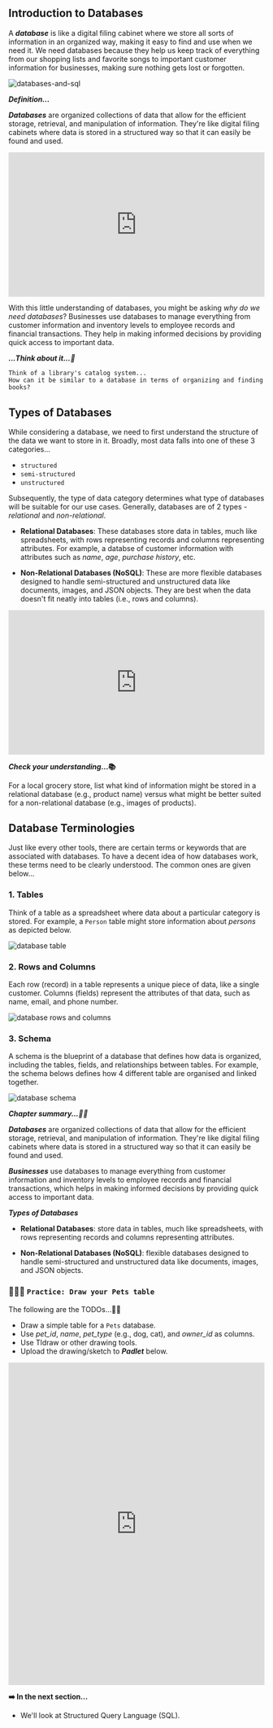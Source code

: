 ## Introduction to Databases
A **_database_** is like a digital filing cabinet where we store all sorts of information in an organized way, making it easy to find and use when we need it. We need databases because they help us keep track of everything from our shopping lists and favorite songs to important customer information for businesses, making sure nothing gets lost or forgotten.

![databases-and-sql](./databases-and-sql/filing_cabinets.png)

<aside>

**_Definition..._** 

**_Databases_** are organized collections of data that allow for the efficient storage, retrieval, and manipulation of information. They're like digital filing cabinets where data is stored in a structured way so that it can easily be found and used.
</aside>

<div style="position: relative; padding-bottom: 56.25%; height: 0;"><iframe src="https://www.youtube.com/embed/cA4c0yda8Hs?si=6NHHJxo1Q_nbBQNQ" title="What are databases" frameborder="0" allow="accelerometer; autoplay; clipboard-write; encrypted-media; gyroscope; picture-in-picture" allowfullscreen style="position: absolute; top: 0; left: 0; width: 100%; height: 100%;"></iframe></div>


With this little understanding of databases, you might be asking _why do we need databases_? Businesses use databases to manage everything from customer information and inventory levels to employee records and financial transactions. They help in making informed decisions by providing quick access to important data.

<aside>

**_...Think about it...🤔_** 

    Think of a library's catalog system...
    How can it be similar to a database in terms of organizing and finding books?
</aside>

## Types of Databases
While considering a database, we need to first understand the structure of the data we want to store in it. Broadly, most data falls into one of these 3 categories... 
- `structured`
- `semi-structured`
- `unstructured`

Subsequently, the type of data category determines what type of databases will be suitable for our use cases. Generally, databases are of 2 types - _relational_ and _non-relational_.

<aside>

- **Relational Databases**: These databases store data in tables, much like spreadsheets, with rows representing records and columns representing attributes. For example, a databse of customer information with attributes such as _name_, _age_, _purchase history_, etc.

- **Non-Relational Databases (NoSQL)**: These are more flexible databases designed to handle semi-structured and unstructured data like documents, images, and JSON objects. They are best when the data doesn't fit neatly into tables (i.e., rows and columns).
</aside>

<div style="position: relative; padding-bottom: 56.25%; height: 0;"><iframe src="https://www.youtube.com/embed/ORxMMo7it_Y?si=rWfKgwb2Acff3Oag" title="Sample Data Science Project" frameborder="0" allow="accelerometer; autoplay; clipboard-write; encrypted-media; gyroscope; picture-in-picture" allowfullscreen style="position: absolute; top: 0; left: 0; width: 100%; height: 100%;"></iframe></div>

<aside>

**_Check your understanding_...📚** 

For a local grocery store, list what kind of information might be stored in a relational database (e.g., product name) versus what might be better suited for a non-relational database (e.g., images of products).
</aside>

## Database Terminologies
Just like every other tools, there are certain terms or keywords that are associated with databases. To have a decent idea of how databases work, these terms need to be clearly understood. The common ones are given below...

### 1. Tables
Think of a table as a spreadsheet where data about a particular category is stored. For example, a `Person` table might store information about _persons_ as depicted below.

![database table](./databases-and-sql/db_table.png)

### 2. Rows and Columns
Each row (record) in a table represents a unique piece of data, like a single customer. Columns (fields) represent the attributes of that data, such as name, email, and phone number.

![database rows and columns](./databases-and-sql/rows-and-column.png)

### 3. Schema
A schema is the blueprint of a database that defines how data is organized, including the tables, fields, and relationships between tables. For example, the schema belows defines how 4 different table are organised and linked together. 

![database schema](./databases-and-sql/db_schema.png)


<aside>

**_Chapter summary...✍🏾_**

**_Databases_** are organized collections of data that allow for the efficient storage, retrieval, and manipulation of information. They're like digital filing cabinets where data is stored in a structured way so that it can easily be found and used. 

**_Businesses_** use databases to manage everything from customer information and inventory levels to employee records and financial transactions, which helps in making informed decisions by providing quick access to important data.

**_Types of Databases_**
- **Relational Databases**: store data in tables, much like spreadsheets, with rows representing records and columns representing attributes. 

- **Non-Relational Databases (NoSQL)**: flexible databases designed to handle semi-structured and unstructured data like documents, images, and JSON objects. 
</aside>

### 👩🏾‍🎨 **`Practice: Draw your Pets table`**
The following are the TODOs...✍🏾

- Draw a simple table for a `Pets` database.
- Use *pet_id*, *name*, *pet_type* (e.g., dog, cat), and *owner_id* as columns. 
- Use Tldraw or other drawing tools.
- Upload the drawing/sketch to **_Padlet_** below.

<div style="position: relative; padding-bottom: 56.25%; height: 350px;"><iframe src="https://padlet.com/curriculumpad/design-a-pets-database-zw85tqtscca87egf" title="Sample Data Science Project" frameborder="0" allow="accelerometer; autoplay; clipboard-write; encrypted-media; gyroscope; picture-in-picture" allowfullscreen style="position: absolute; top: 0; left: 0; width: 100%; height: 100%;"></iframe></div>

<aside>

**➡️ In the next section...**
- We'll look at Structured Query Language (SQL).
</aside>



